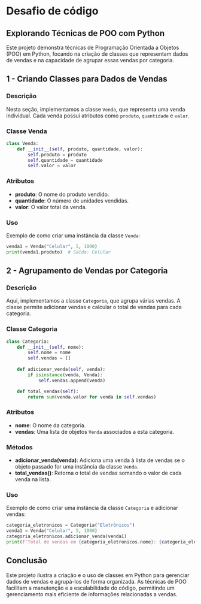 # Desafio de código
## Explorando Técnicas de POO com Python

Este projeto demonstra técnicas de Programação Orientada a Objetos (POO) em Python, focando na criação de classes que representam dados de vendas e na capacidade de agrupar essas vendas por categoria.

## 1 - Criando Classes para Dados de Vendas

### Descrição

Nesta seção, implementamos a classe `Venda`, que representa uma venda individual. Cada venda possui atributos como `produto`, `quantidade` e `valor`.

### Classe Venda

```python
class Venda:
    def __init__(self, produto, quantidade, valor):
        self.produto = produto
        self.quantidade = quantidade
        self.valor = valor
```

### Atributos

- **produto**: O nome do produto vendido.
- **quantidade**: O número de unidades vendidas.
- **valor**: O valor total da venda.

### Uso

Exemplo de como criar uma instância da classe `Venda`:

```python
venda1 = Venda("Celular", 5, 1000)
print(venda1.produto)  # Saída: Celular
```

## 2 - Agrupamento de Vendas por Categoria

### Descrição

Aqui, implementamos a classe `Categoria`, que agrupa várias vendas. A classe permite adicionar vendas e calcular o total de vendas para cada categoria.

### Classe Categoria

```python
class Categoria:
    def __init__(self, nome):
        self.nome = nome
        self.vendas = []
    
    def adicionar_venda(self, venda):
        if isinstance(venda, Venda):
            self.vendas.append(venda)

    def total_vendas(self):
        return sum(venda.valor for venda in self.vendas)
```

### Atributos

- **nome**: O nome da categoria.
- **vendas**: Uma lista de objetos `Venda` associados a esta categoria.

### Métodos

- **adicionar_venda(venda)**: Adiciona uma venda à lista de vendas se o objeto passado for uma instância da classe `Venda`.
- **total_vendas()**: Retorna o total de vendas somando o valor de cada venda na lista.

### Uso

Exemplo de como criar uma instância da classe `Categoria` e adicionar vendas:

```python
categoria_eletronicos = Categoria("Eletrônicos")
venda1 = Venda("Celular", 5, 1000)
categoria_eletronicos.adicionar_venda(venda1)
print(f'Total de vendas em {categoria_eletronicos.nome}: {categoria_eletronicos.total_vendas()}')
```

## Conclusão

Este projeto ilustra a criação e o uso de classes em Python para gerenciar dados de vendas e agrupá-los de forma organizada. As técnicas de POO facilitam a manutenção e a escalabilidade do código, permitindo um gerenciamento mais eficiente de informações relacionadas a vendas.
